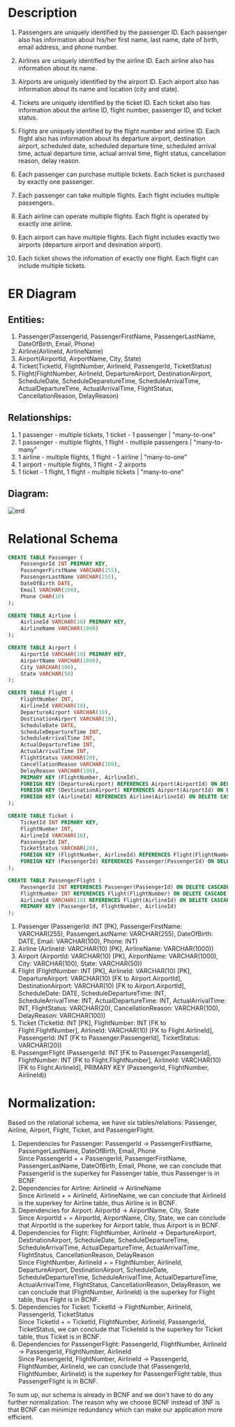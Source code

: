 # Description #
1. Passengers are uniquely identified by the passenger ID. Each passenger also has information about his/her first name, last name, date of birth, email address, and phone number.
2. Airlines are uniquely identified by the airline ID. Each airline also has information about its name.
3. Airports are uniquely identified by the airport ID. Each airport also has information about its name and location (city and state).
4. Tickets are uniquely identified by the ticket ID. Each ticket also has information about the airline ID, flight number, passenger ID, and ticket status.
5. Flights are uniquely identified by the flight number and airline ID. Each flight also has information about its departure airport, destination airport, scheduled date, scheduled departure time, scheduled arrival time, actual departure time, actual arrival time, flight status, cancellation reason, delay reason.

6. Each passenger can purchase multiple tickets. Each ticket is purchased by exactly one passenger.
7. Each passenger can take multiple flights. Each flight includes multiple passengers.
8. Each airline can operate multiple flights. Each flight is operated by exactly one airline.
9. Each airport can have multiple flights. Each flight includes exactly two airports (departure airport and desination airport).
10. Each ticket shows the infomation of exactly one flight. Each flight can include multiple tickets.

# ER Diagram # 
## Entities: ## 
1. Passenger(PassengerId, PassengerFirstName, PassengerLastName, DateOfBirth, Email, Phone)
2. Airline(AirlineId, AirlineName)
3. Airport(AirportId, AirportName, City, State)
4. Ticket(TicketId, FlightNumber, AirlineId, PassengerId, TicketStatus)
5. Flight(FlightNumber, AirlineId, DepartureAirport, DestinationAirport, ScheduleDate, ScheduleDeparetureTime, ScheduleArrivalTime, ActualDepartureTime, ActualArrivalTime, FlightStatus, CancellationReason, DelayReason)

## Relationships: ##
1. 1 passenger - multiple tickets, 1 ticket - 1 passenger | "many-to-one"
2. 1 passenger - multiple flights, 1 flight - multiple passengers | "many-to-many"
3. 1 airline - multiple flights, 1 flight - 1 airline | "many-to-one"
4. 1 airport - multiple flights, 1 flight - 2 airports
5. 1 ticket - 1 flight, 1 flight - multiple tickets | "many-to-one"

## Diagram: ##
![erd](https://github.com/cs411-alawini/fa23-cs411-team010-CRUD/assets/143434843/84d441fb-e943-4cca-9232-5d1f173783ce)

# Relational Schema #
```sql
CREATE TABLE Passenger (
    PassengerId INT PRIMARY KEY,
    PassengerFirstName VARCHAR(255),
    PassengerLastName VARCHAR(255),
    DateOfBirth DATE,
    Email VARCHAR(100),
    Phone CHAR(10)
);

CREATE TABLE Airline (
    AirlineId VARCHAR(10) PRIMARY KEY,
    AirlineName VARCHAR(1000)
);

CREATE TABLE Airport (
    AirportId VARCHAR(10) PRIMARY KEY,
    AirportName VARCHAR(1000),
    City VARCHAR(100),
    State VARCHAR(50)
);

CREATE TABLE Flight (
    FlightNumber INT,
    AirlineId VARCHAR(10),
    DepartureAirport VARCHAR(10),
    DestinationAirport VARCHAR(10),
    ScheduleDate DATE,
    ScheduleDepartureTime INT,
    ScheduleArrivalTime INT,
    ActualDepartureTime INT,
    ActualArrivalTime INT,
    FlightStatus VARCHAR(20),
    CancellationReason VARCHAR(100),
    DelayReason VARCHAR(100),
    PRIMARY KEY (FlightNumber, AirlineId),
    FOREIGN KEY (DepartureAirport) REFERENCES Airport(AirportId) ON DELETE CASCADE,
    FOREIGN KEY (DestinationAirport) REFERENCES Airport(AirportId) ON DELETE CASCADE,
    FOREIGN KEY (AirlineId) REFERENCES Airline(AirlineId) ON DELETE CASCADE
);

CREATE TABLE Ticket (
    TicketId INT PRIMARY KEY,
    FlightNumber INT,
    AirlineId VARCHAR(10),
    PassengerId INT,
    TicketStatus VARCHAR(20),
    FOREIGN KEY (FlightNumber, AirlineId) REFERENCES Flight(FlightNumber, AirlineId) ON DELETE CASCADE,
    FOREIGN KEY (PassengerId) REFERENCES Passenger(PassengerId) ON DELETE CASCADE
);

CREATE TABLE PassengerFlight (
    PassengerId INT REFERENCES Passenger(PassengerId) ON DELETE CASCADE,
    FlightNumber INT REFERENCES Flight(FlightNumber) ON DELETE CASCADE,
    AirlineId VARCHAR(10) REFERENCES Flight(AirlineId) ON DELETE CASCADE,
    PRIMARY KEY (PassengerId, FlightNumber, AirlineId)
);
```
1. Passenger (PassengerId: INT [PK], PassengerFirstName: VARCHAR(255), PassengerLastName: VARCHAR(255), DateOfBirth: DATE, Email: VARCHAR(100), Phone: INT)
2. Airline (AirlineId: VARCHAR(10) [PK], AirlineName: VARCHAR(1000))
3. Airport (AirportId: VARCHAR(10) [PK], AirportName: VARCHAR(1000), City: VARCHAR(100), State: VARCHAR(50))
4. Flight (FlightNumber: INT [PK], AirlineId: VARCHAR(10) [PK], DepartureAirport: VARCHAR(10) [FK to Airport.AirportId], DestinationAirport: VARCHAR(10) [FK to Airport.AirportId], ScheduleDate: DATE, ScheduleDepartureTime: INT, ScheduleArrivalTime: INT, ActualDepartureTime: INT, ActualArrivalTime: INT, FlightStatus: VARCHAR(20), CancellationReason: VARCHAR(100), DelayReason: VARCHAR(100))
5. Ticket (TicketId: INT [PK], FlightNumber: INT [FK to Flight.FlightNumber], AirlineId: VARCHAR(10) [FK to Flight.AirlineId], PassengerId: INT [FK to Passenger.PassengerId], TicketStatus: VARCHAR(20))
6. PassengerFlight (PassengerId: INT [FK to Passenger.PassengerId], FlightNumber: INT [FK to Flight.FlightNumber], AirlineId: VARCHAR(10) [FK to Flight.AirlineId], PRIMARY KEY (PassengerId, FlightNumber, AirlineId))

# Normalization: #
Based on the relational schema, we have six tables/relations: Passenger, Airline, Airport, Flight, Ticket, and PassengerFlight. 

1. Dependencies for Passenger: PassengerId -> PassengerFirstName, PassengerLastName, DateOfBirth, Email, Phone   
Since PassengerId + = PassengerId, PassengerFirstName, PassengerLastName, DateOfBirth, Email, Phone, we can conclude that PassengerId is the superkey for Passenger table, thus Passenger is in BCNF.
2. Dependencies for Airline: AirlineId -> AirlineName   
Since AirlineId + = AirlineId, AirlineName, we can conclude that AirlineId is the superkey for Airline table, thus Airline is in BCNF.
3. Dependencies for Airport: AirportId -> AirportName, City, State   
Since AirportId + = AirportId, AirportName, City, State, we can conclude that AirportId is the superkey for Airport table, thus Airport is in BCNF.
4. Dependencies for Flight: FlightNumber, AirlineId -> DepartureAirport, DestinationAirport, ScheduleDate, ScheduleDepartureTime, ScheduleArrivalTime, ActualDepartureTime, ActualArrivalTime, FlightStatus, CancellationReason, DelayReason   
Since FlightNumber, AirlineId + = FlightNumber, AirlineId, DepartureAirport, DestinationAirport, ScheduleDate, ScheduleDepartureTime, ScheduleArrivalTime, ActualDepartureTime, ActualArrivalTime, FlightStatus, CancellationReason, DelayReason, we can conclude that (FlightNumber, AirlineId) is the superkey for Flight table, thus Flight is in BCNF.
5. Dependencies for Ticket: TicketId -> FlightNumber, AirlineId, PassengerId, TicketStatus   
Since TicketId + = TicketId, FlightNumber, AirlineId, PassengerId, TicketStatus, we can conclude that TicketeId is the superkey for Ticket table, thus Ticket is in BCNF.
6. Dependencies for PassengerFlight: PassengerId, FlightNumber, AirlineId -> PassengerId, FlightNumber, AirlineId   
Since PassengerId, FlightNumber, AirlineId -> PassengerId, FlightNumber, AirlineId, we can conclude that (PassengerId, FlightNumber, AirlineId) is the superkey for PassengerFlight table, thus PassengerFlight is in BCNF.

To sum up, our schema is already in BCNF and we don't have to do any further normalization. The reason why we choose BCNF instead of 3NF is that BCNF can minimize redundancy which can make our application more efficient.
